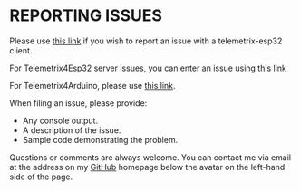 # REPORTING ISSUES

Please use
[this link](https://github.com/MrYsLab/telemetrix-esp32/issues) if you wish to report an 
issue with a telemetrix-esp32 client. 

For Telemetrix4Esp32 server issues, you can enter an issue using [this link](https://github.com/MrYsLab/telemetrix-aio/issues)

For Telemetrix4Arduino, please use [this link](https://github.com/MrYsLab/Telemetrix4Esp32/issues).

When filing an issue, please provide:

* Any console output.
* A description of the issue.
* Sample code demonstrating the problem.

Questions or comments are always welcome. You can contact me via
email at the address on my [GitHub](https://github.com/MrYsLab) homepage below the 
avatar on the left-hand side of 
the page.

